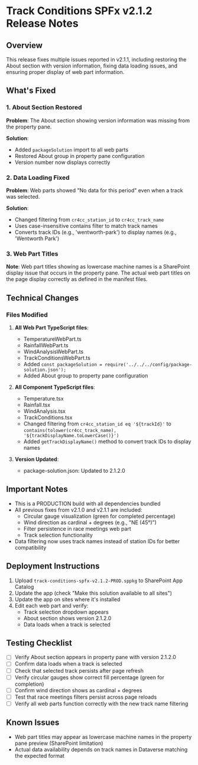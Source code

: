# Track Conditions SPFx v2.1.2 Release Notes

## Overview
This release fixes multiple issues reported in v2.1.1, including restoring the About section with version information, fixing data loading issues, and ensuring proper display of web part information.

## What's Fixed

### 1. About Section Restored
**Problem**: The About section showing version information was missing from the property pane.

**Solution**: 
- Added `packageSolution` import to all web parts
- Restored About group in property pane configuration
- Version number now displays correctly

### 2. Data Loading Fixed
**Problem**: Web parts showed "No data for this period" even when a track was selected.

**Solution**: 
- Changed filtering from `cr4cc_station_id` to `cr4cc_track_name`
- Uses case-insensitive contains filter to match track names
- Converts track IDs (e.g., 'wentworth-park') to display names (e.g., 'Wentworth Park')

### 3. Web Part Titles
**Note**: Web part titles showing as lowercase machine names is a SharePoint display issue that occurs in the property pane. The actual web part titles on the page display correctly as defined in the manifest files.

## Technical Changes

### Files Modified
1. **All Web Part TypeScript files**:
   - TemperatureWebPart.ts
   - RainfallWebPart.ts
   - WindAnalysisWebPart.ts
   - TrackConditionsWebPart.ts
   - Added `const packageSolution = require('../../../config/package-solution.json');`
   - Added About group to property pane configuration

2. **All Component TypeScript files**:
   - Temperature.tsx
   - Rainfall.tsx
   - WindAnalysis.tsx
   - TrackConditions.tsx
   - Changed filtering from `cr4cc_station_id eq '${trackId}'` to `contains(tolower(cr4cc_track_name), '${trackDisplayName.toLowerCase()}')`
   - Added `getTrackDisplayName()` method to convert track IDs to display names

3. **Version Updated**:
   - package-solution.json: Updated to 2.1.2.0

## Important Notes

- This is a PRODUCTION build with all dependencies bundled
- All previous fixes from v2.1.0 and v2.1.1 are included:
  - Circular gauge visualization (green for completed percentage)
  - Wind direction as cardinal + degrees (e.g., "NE (45°)")
  - Filter persistence in race meetings web part
  - Track selection functionality
- Data filtering now uses track names instead of station IDs for better compatibility

## Deployment Instructions

1. Upload `track-conditions-spfx-v2.1.2-PROD.sppkg` to SharePoint App Catalog
2. Update the app (check "Make this solution available to all sites")
3. Update the app on sites where it's installed
4. Edit each web part and verify:
   - Track selection dropdown appears
   - About section shows version 2.1.2.0
   - Data loads when a track is selected

## Testing Checklist
- [ ] Verify About section appears in property pane with version 2.1.2.0
- [ ] Confirm data loads when a track is selected
- [ ] Check that selected track persists after page refresh
- [ ] Verify circular gauges show correct fill percentage (green for completion)
- [ ] Confirm wind direction shows as cardinal + degrees
- [ ] Test that race meetings filters persist across page reloads
- [ ] Verify all web parts function correctly with the new track name filtering

## Known Issues
- Web part titles may appear as lowercase machine names in the property pane preview (SharePoint limitation)
- Actual data availability depends on track names in Dataverse matching the expected format
